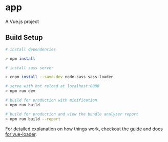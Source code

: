 # app

A Vue.js project

## Build Setup

``` bash
# install dependencies

> npm install

# install sass server

> cnpm install --save-dev node-sass sass-loader

# serve with hot reload at localhost:8080
> npm run dev

# build for production with minification
> npm run build

# build for production and view the bundle analyzer report
> npm run build --report
```

For detailed explanation on how things work, checkout the [guide](http://vuejs-templates.github.io/webpack/) and [docs for vue-loader](http://vuejs.github.io/vue-loader).
